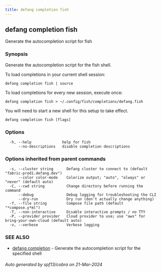 ```yaml
---
title: defang completion fish
---
```

## defang completion fish

Generate the autocompletion script for fish

### Synopsis

Generate the autocompletion script for the fish shell.

To load completions in your current shell session:

	defang completion fish | source

To load completions for every new session, execute once:

	defang completion fish > ~/.config/fish/completions/defang.fish

You will need to start a new shell for this setup to take effect.


```
defang completion fish [flags]
```

### Options

```
  -h, --help              help for fish
      --no-descriptions   disable completion descriptions
```

### Options inherited from parent commands

```
  -s, --cluster string      Defang cluster to connect to (default "fabric-prod1.defang.dev")
      --color color-mode    Colorize output; "auto", "always" or "never" (default auto)
  -C, --cwd string          Change directory before running the command
      --debug               Debug logging for troubleshooting the CLI
      --dry-run             Dry run (don't actually change anything)
  -f, --file string         Compose file path (default "*compose.y*ml")
  -T, --non-interactive     Disable interactive prompts / no TTY
  -P, --provider provider   Cloud provider to use; use "aws" for bring-your-own-cloud (default auto)
  -v, --verbose             Verbose logging
```

### SEE ALSO

* [defang completion](defang-completion.md)	 - Generate the autocompletion script for the specified shell

###### Auto generated by spf13/cobra on 21-Mar-2024
